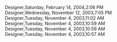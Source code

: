 ﻿Designer,Saturday, February 14, 2004,2:06 PM  Designer,Wednesday, November 12, 2003,7:05 PM  Designer,Tuesday, November 4, 2003,11:02 AM  Designer,Tuesday, November 4, 2003,10:59 AM  Designer,Tuesday, November 4, 2003,10:59 AM  Designer,Tuesday, November 4, 2003,10:57 AM